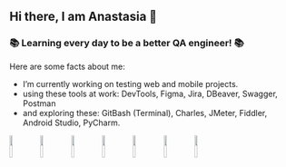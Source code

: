 ## Hi there, I am Anastasia 🐸

### 📚 Learning every day to be a better QA engineer! 📚

Here are some facts about me:
- I’m currently working on testing web and mobile projects.
- using these tools at work: DevTools, Figma, Jira, DBeaver, Swagger, Postman
- and exploring these: GitBash (Terminal), Charles, JMeter, Fiddler, Android Studio, PyCharm.

<p>
 <img src="https://user-images.githubusercontent.com/106335063/195986274-1417f891-b50a-457f-892b-931007720982.png" width=10% height=10%>
 <img src="https://user-images.githubusercontent.com/106335063/195986280-125db564-ec82-4b92-bd0b-4becb98457a1.png" width=10% height=10%>
 <img src="https://user-images.githubusercontent.com/106335063/195986311-760fc67a-b55a-4055-8a2f-457f6da36f35.png" width=10% height=10%>
 <img src="https://user-images.githubusercontent.com/106335063/195986319-7d1ada74-fa4f-4785-8e8d-76c77ee54e98.png" width=10% height=10%>
 <img src="https://user-images.githubusercontent.com/106335063/195986322-c302b74b-44fe-4e84-b1a0-fc6fee815f3a.png" width=10% height=10%>
 <img src="https://user-images.githubusercontent.com/106335063/195986274-1417f891-b50a-457f-892b-931007720982.png" width=10% height=10%>
 <img src="https://user-images.githubusercontent.com/106335063/195986342-3d077e5d-3e0d-432c-b972-2853e19d511c.png" width=10% height=10%>
<p>

<!--
**calculatedmediocrity/calculatedmediocrity** is a ✨ _special_ ✨ repository because its `README.md` (this file) appears on your GitHub profile.

Here are some ideas to get you started:

- 🔭 I’m currently working on ...
- 🌱 I’m currently learning ...
- 👯 I’m looking to collaborate on ...
- 🤔 I’m looking for help with ...
- 💬 Ask me about ...
- 📫 How to reach me: ...
- 😄 Pronouns: ...
- ⚡ Fun fact: ...
-->
